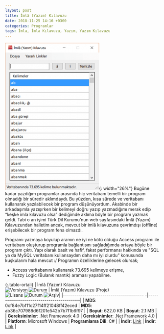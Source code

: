 ```yaml
---
layout: post
title: İmlâ (Yazım) Kılavuzu
date: 2018-11-25 14:16 +0300
categories: Programlar
tags: İmla, İmla Kılavuzu, Yazım, Yazım Kılavuzu
---
```

![imla-kilavuzu](/images/programlar/imla-kilavuzu.png){: width="26%"}  Bugüne kadar yazdığım programlar arasında hiç veritabanı temelli bir program olmadığı bir süredir aklımdaydı. Bu yüzden, kısa sürede ve veritabanı kullanarak yazılabilecek bir program düşünüyordum. Akabinde bir arkadaşımla yazışırken bir kelimeyi doğru yazıp yazmadığımı merak edip “keşke imla kılavuzu olsa” dediğimde aklıma böyle bir program yazmak geldi. Tabi o an işimi Türk Dil Kurumu’nun web sayfasındaki İmlâ (Yazım) Kılavuzundan halletim ancak, mevcut bir imlâ kılavuzuna çevrimdışı (offline) erişebilecek bir program fena olmazdı.

Programı yazmaya koyulup aramın ne iyi ne kötü olduğu Access programı ile veritabanı oluşturup programla bağlantısını sağladığımda ortaya böyle bir program çıktı. Yapı olarak basit ve hafif, fakat performansı hakkında ve "SQL ya da MySQL veritabanı kullansaydım daha mı iyi olurdu" konusunda kuşkularım hala mevcut :/ Programın özelliklerine gelecek olursak;

- Access veritabanını kullanarak 73.695 kelimeye erişme,
- Fuzzy Logic (Bulanık mantık) araması yapabilme.

{:.tablo-ortali}
| İmlâ (Yazım) Kılavuzu<br>![Versiyon](https://img.shields.io/badge/Versiyon-1.01-blueviolet.svg?style=flat) ![Durum](https://img.shields.io/badge/Durum-Çalışıyor-success.svg?style=flat) | İmlâ (Yazım) Kılavuzu (Proje)<br>![Lisans](https://img.shields.io/badge/Lisans-MIT-blue.svg?style=flat) ![Durum](https://img.shields.io/badge/Proje-Sonlandırıldı-lightgray.svg?style=flat) ![Arşiv](https://img.shields.io/badge/Arşiv-orange.svg?style=flat)|
|----------------------------------------- -|-------------------------------------------|
| **MD5**: 0cf84e7bf11c27f14ff21048ff42eced | **MD5**: ab36c707988d6f201e542b7b7f1b6f97 | 
| **Boyut**: 622.0 KB                       | **Boyut**: 2.1 MB                         |
| **Gereksinimler**: .Net Framework 4.0     | **Gereksinimler**: .Net Framework 4.0     |
| **Platform**: Microsoft Windows           | **Programlama Dili**: C#                  |
| **İndir**: [Link](https://www.dropbox.com/s/ov21jdg7u5foqee/imla-kilavuzu.zip?dl=1)         | **İndir**: [Link](https://www.dropbox.com/s/m2j6k3ubrxye0gt/imla-kilavuzu-proje.zip?dl=1)                      |
